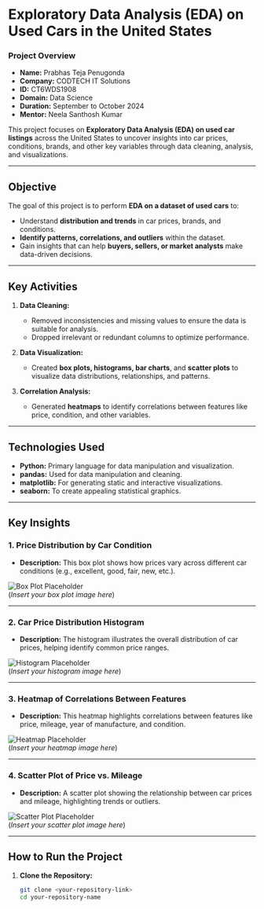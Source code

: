 # **Exploratory Data Analysis (EDA) on Used Cars in the United States**

### **Project Overview**
- **Name:** Prabhas Teja Penugonda  
- **Company:** CODTECH IT Solutions  
- **ID:** CT6WDS1908  
- **Domain:** Data Science  
- **Duration:** September to October 2024  
- **Mentor:** Neela Santhosh Kumar  

This project focuses on **Exploratory Data Analysis (EDA) on used car listings** across the United States to uncover insights into car prices, conditions, brands, and other key variables through data cleaning, analysis, and visualizations.

---

## **Objective**
The goal of this project is to perform **EDA on a dataset of used cars** to:
- Understand **distribution and trends** in car prices, brands, and conditions.
- **Identify patterns, correlations, and outliers** within the dataset.
- Gain insights that can help **buyers, sellers, or market analysts** make data-driven decisions.

---

## **Key Activities**
1. **Data Cleaning:**  
   - Removed inconsistencies and missing values to ensure the data is suitable for analysis.
   - Dropped irrelevant or redundant columns to optimize performance.

2. **Data Visualization:**  
   - Created **box plots, histograms, bar charts**, and **scatter plots** to visualize data distributions, relationships, and patterns.

3. **Correlation Analysis:**  
   - Generated **heatmaps** to identify correlations between features like price, condition, and other variables.

---

## **Technologies Used**
- **Python:** Primary language for data manipulation and visualization.
- **pandas:** Used for data manipulation and cleaning.
- **matplotlib:** For generating static and interactive visualizations.
- **seaborn:** To create appealing statistical graphics.

---

## **Key Insights**

### 1. **Price Distribution by Car Condition**
- **Description:** This box plot shows how prices vary across different car conditions (e.g., excellent, good, fair, new, etc.).
  
![Box Plot Placeholder](outputs/boxplot.png)  
(*Insert your box plot image here*)

---

### 2. **Car Price Distribution Histogram**
- **Description:** The histogram illustrates the overall distribution of car prices, helping identify common price ranges.

![Histogram Placeholder](outputs/histogram.png)  
(*Insert your histogram image here*)

---

### 3. **Heatmap of Correlations Between Features**
- **Description:** This heatmap highlights correlations between features like price, mileage, year of manufacture, and condition.

![Heatmap Placeholder](outputs/heatmap.png)  
(*Insert your heatmap image here*)

---

### 4. **Scatter Plot of Price vs. Mileage**
- **Description:** A scatter plot showing the relationship between car prices and mileage, highlighting trends or outliers.

![Scatter Plot Placeholder](outputs/scatterplot.png)  
(*Insert your scatter plot image here*)

---

## **How to Run the Project**

1. **Clone the Repository:**
   ```bash
   git clone <your-repository-link>
   cd your-repository-name
